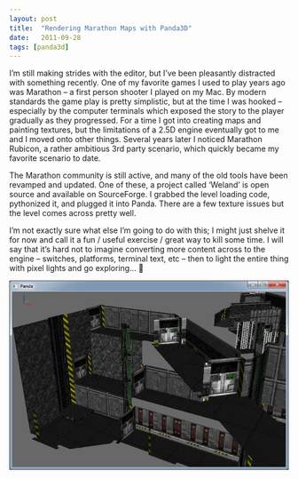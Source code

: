 ```yaml
---
layout: post
title:  "Rendering Marathon Maps with Panda3D"
date:   2011-09-28
tags: [panda3d]
---
```

I’m still making strides with the editor, but I’ve been pleasantly distracted with something recently. One of my favorite games I used to play years ago was Marathon – a first person shooter I played on my Mac. By modern standards the game play is pretty simplistic, but at the time I was hooked – especially by the computer terminals which exposed the story to the player gradually as they progressed. For a time I got into creating maps and painting textures, but the limitations of a 2.5D engine eventually got to me and I moved onto other things. Several years later I noticed Marathon Rubicon, a rather ambitious 3rd party scenario, which quickly became my favorite scenario to date.

The Marathon community is still active, and many of the old tools have been revamped and updated. One of these, a project called ‘Weland’ is open source and available on SourceForge. I grabbed the level loading code, pythonized it, and plugged it into Panda. There are a few texture issues but the level comes across pretty well.

I’m not exactly sure what else I’m going to do with this; I might just shelve it for now and call it a fun / useful exercise / great way to kill some time. I will say that it’s hard not to imagine converting more content across to the engine – switches, platforms, terminal text, etc – then to light the entire thing with pixel lights and go exploring… 🙂

![My helpful screenshot](/assets/pandaRubicon01.jpg)